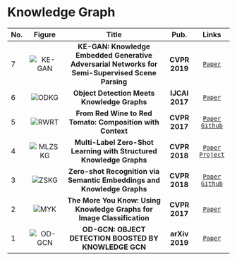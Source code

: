 # Knowledge Graph

|No.   |Figure   |Title   |Pub.  |Links|
|-----|:-----:|:-----:|:-----:|:---:|
|7 |![KE-GAN](IM/KE-GAN.png) |__KE-GAN: Knowledge Embedded Generative Adversarial Networks for Semi-Supervised Scene Parsing__ |__CVPR 2019__ |[`Paper`](http://openaccess.thecvf.com/content_CVPR_2019/papers/Qi_KE-GAN_Knowledge_Embedded_Generative_Adversarial_Networks_for_Semi-Supervised_Scene_Parsing_CVPR_2019_paper.pdf)|
|6 |![ODKG](IM/ODKG.png) |__Object Detection Meets Knowledge Graphs__ |__IJCAI 2017__ |[`Paper`](https://www.ijcai.org/Proceedings/2017/0230.pdf)|
|5 |![RWRT](IM/RWRT.png) |__From Red Wine to Red Tomato: Composition with Context__ |__CVPR 2017__ |[`Paper`](http://www.cs.cmu.edu/~imisra/data/composing_cvpr17.pdf) [`Github`](https://github.com/imisra/composing_cvpr17)|
|4 |![MLZSKG](IM/MLZSKG.png) |__Multi-Label Zero-Shot Learning with Structured Knowledge Graphs__ |__CVPR 2018__ |[`Paper`](http://openaccess.thecvf.com/content_cvpr_2018/papers/Lee_Multi-Label_Zero-Shot_Learning_CVPR_2018_paper.pdf) [`Project`](https://people.csail.mit.edu/weifang/project/vll18-mlzsl/)|
|3 |![ZSKG](IM/ZSKG.png) |__Zero-shot Recognition via Semantic Embeddings and Knowledge Graphs__ |__CVPR 2018__ |[`Paper`](https://arxiv.org/pdf/1803.08035.pdf)  [`Github`](https://github.com/JudyYe/zero-shot-gcn)|
|2|![MYK](IM/MYK.png)|__The More You Know: Using Knowledge Graphs for Image Classification__|__CVPR 2017__|[`Paper`](http://openaccess.thecvf.com/content_cvpr_2017/papers/Marino_The_More_You_CVPR_2017_paper.pdf)  |
|1|![OD-GCN](IM/OD-GCN.png)|__OD-GCN: OBJECT DETECTION BOOSTED BY KNOWLEDGE GCN__|__arXiv 2019__|[`Paper`](https://arxiv.org/abs/1908.04385)  |

